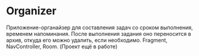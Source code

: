 # Organizer

Приложение-органайзер для составления задач со сроком выполнения, временем напоминания. После выполнения задания оно переносится в архив, откуда его можно удалить, если необходимо.
Fragment, NavController, Room. (Проект ещё в работе)
